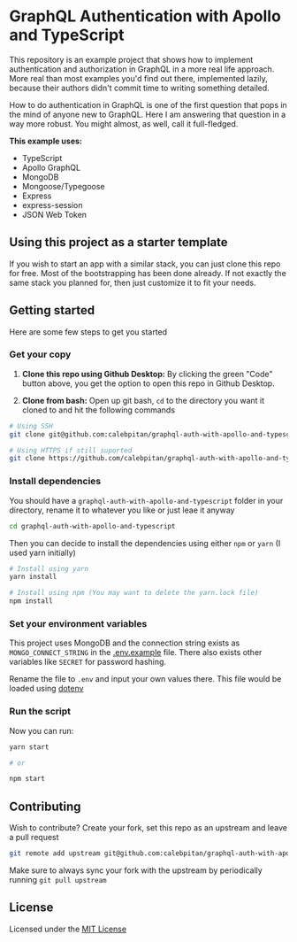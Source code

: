 # GraphQL Authentication with Apollo and TypeScript

This repository is an example project that shows how to implement authentication and authorization in GraphQL in a more real life approach. More real than most examples you'd find out there, implemented lazily, because their authors didn't commit time to writing something detailed.

How to do authentication in GraphQL is one of the first question that pops in the mind of anyone new to GraphQL. Here I am answering that question in a way more robust. You might almost, as well, call it full-fledged.

**This example uses:**

- TypeScript
- Apollo GraphQL
- MongoDB
- Mongoose/Typegoose
- Express
- express-session
- JSON Web Token

## Using this project as a starter template

If you wish to start an app with a similar stack, you can just clone this repo for free. Most of the bootstrapping has been done already. If not exactly the same stack you planned for, then just customize it to fit your needs.

## Getting started

Here are some few steps to get you started

### Get your copy

1. **Clone this repo using Github Desktop:** By clicking the green "Code" button above, you get the option to open this repo in Github Desktop.

2. **Clone from bash:** Open up git bash, `cd` to the directory you want it cloned to and hit the following commands

```bash
# Using SSH
git clone git@github.com:calebpitan/graphql-auth-with-apollo-and-typescript.git

# Using HTTPS if still suported
git clone https://github.com/calebpitan/graphql-auth-with-apollo-and-typescript.git
```

### Install dependencies

You should have a `graphql-auth-with-apollo-and-typescript` folder in your directory, rename it to whatever you like or just leae it anyway

```bash
cd graphql-auth-with-apollo-and-typescript
```

Then you can decide to install the dependencies using either `npm` or `yarn` (I used yarn initially)

```bash
# Install using yarn
yarn install

# Install using npm (You may want to delete the yarn.lock file)
npm install
```

### Set your environment variables

This project uses MongoDB and the connection string exists as `MONGO_CONNECT_STRING` in the [.env.example](https://github.com/calebpitan/graphql-auth-with-apollo-and-typescript/tree/master/.env.example) file. There also exists other variables like `SECRET` for password hashing.

Rename the file to `.env` and input your own values there. This file would be loaded using [dotenv](https://github.com/motdotla/dotenv)

### Run the script

Now you can run:

```bash
yarn start

# or

npm start
```

## Contributing

Wish to contribute? Create your fork, set this repo as an upstream and leave a pull request

```bash
git remote add upstream git@github.com:calebpitan/graphql-auth-with-apollo-and-typescript.git
```

Make sure to always sync your fork with the upstream by periodically running `git pull upstream`

## License

Licensed under the [MIT License](https://github.com/calebpitan/graphql-auth-with-apollo-and-typescript/tree/master/LICENSE)
